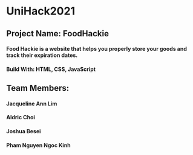 # UniHack2021
## Project Name: FoodHackie

#### Food Hackie is a website that helps you properly store your goods and track their expiration dates.


#### Build With: HTML, CSS, JavaScript

## Team Members:
#### Jacqueline Ann Lim
#### Aldric Choi
#### Joshua Besei
#### Pham Nguyen Ngoc Kinh

